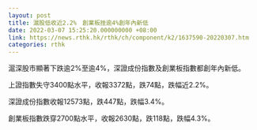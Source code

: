 ```yaml
---
layout: post
title: 滬股低收近2.2%　創業板挫逾4%創年內新低
date: 2022-03-07 15:25:20.000000000 +08:00
link: https://news.rthk.hk/rthk/ch/component/k2/1637590-20220307.htm
categories: rthk
---
```


滬深股市顯著下跌逾2%至逾4%，深證成份指數及創業板指數都創年內新低。

上證指數失守3400點水平，收報3372點，跌74點，跌幅近2.2%。

深證成份指數收報12573點，跌447點，跌幅3.4%。

創業板指數跌穿2700點水平，收報2630點，跌118點，跌幅4.3%。
